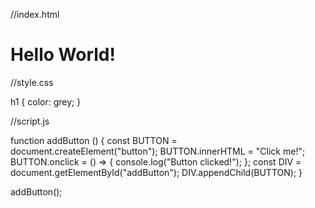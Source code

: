 //index.html

<!DOCTYPE HTML>
<html lang="en">
    <head>
        <meta charset="UTF-8">
        <meta name="viewport" content="width=device-width initial-scale=1.0">
        <link rel="stylesheet" href="./style.css">
    </head>
    <body>
        <h1>Hello World!</h1>
        <div id="addButton"></div>
        <script src="./script.js"></script>
    </body>
</html>

//style.css

h1 {
  color: grey;
}

//script.js

function addButton () {
    const BUTTON = document.createElement("button");
    BUTTON.innerHTML = "Click me!";
    BUTTON.onclick = () => {
        console.log("Button clicked!");
    };
    const DIV = document.getElementById("addButton");
    DIV.appendChild(BUTTON);
}

addButton();